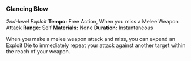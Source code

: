 ### Glancing Blow
*2nd-level Exploit*
**Tempo:** Free Action, When you miss a Melee Weapon Attack
**Range:** Self
**Materials:** None
**Duration:** Instantaneous

When you make a melee weapon attack and miss, you can expend an Exploit Die to immediately repeat your attack against another target within the reach of your weapon.